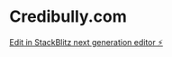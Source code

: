 # Credibully.com

[Edit in StackBlitz next generation editor ⚡️](https://stackblitz.com/~/github.com/mjohnsiii/Credibully.com)